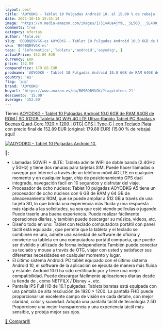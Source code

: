 ```yaml
---
layout: post
title: 'AOYODKG - Tablet 10 Pulgadas Android 10. al 15.00 % de rebaja'
date: 2021-10-16 19:45:14
image: 'https://m.media-amazon.com/images/I/51vAUa4jY9L._SL500_._SL400_.jpg'
comments: true
category: ofertas
author: 'tole.es'
slug: 'B09BQB9VGK-es AOYODKG - Tablet 10 Pulgadas Android 10.0 6GB de RAM 64GB...'
sku: 'B09BQB9VGK-es'
tags: [ 'Informática','Tablets','android','aoyodkg', ]
actualPrice: 152.89 EUR
currency: EUR
price: 152.89
comparePrice: 179.88 EUR
prodname: 'AOYODKG - Tablet 10 Pulgadas Android 10.0 6GB de RAM 64GB de ROM | SD 512GB  Tableta 5G WiFi 4G LTE Ultrar-Rápido Tablet PC Baratas y Buenas Quad-Core 1920 * 1200 | OTG| GPS | Type-C | con Teclado  Plata '
country: 'es'
flag: '🇪🇸'
brand: 'AOYODKG'
buyurl: 'https://www.amazon.es/dp/B09BQB9VGK/?tag=tolees-21'
descuento: '15.00'
average: '152.89'
---
```


Tienes [AOYODKG - Tablet 10 Pulgadas Android 10.0 6GB de RAM 64GB de ROM | SD 512GB  Tableta 5G WiFi 4G LTE Ultrar-Rápido Tablet PC Baratas y Buenas Quad-Core 1920 * 1200 | OTG| GPS | Type-C | con Teclado  Plata ](https://www.amazon.es/dp/B09BQB9VGK/?tag=tolees-21) con precio final de  152.89 EUR (original: 179.88 EUR) (15.00 %  de rebaja) aqui!

[![AOYODKG - Tablet 10 Pulgadas Android 10.](https://m.media-amazon.com/images/I/51vAUa4jY9L._SL500_._SL400_.jpg)](https://www.amazon.es/dp/B09BQB9VGK/?tag=tolees-21)

🔎:

- Llamadas 5GWIFI + 4LTE: Tableta admite WIFI de doble banda (2.4GHz y 5GHz) y tiene dos ranuras para tarjetas SIM. Puede hacer llamadas o navegar por Internet a través de un teléfono móvil 4G LTE en cualquier momento y en cualquier lugar, chip de posicionamiento GPS dual integrado, navegación fácil en 10 segundos y disfrutar del viaje.
- Procesador de ocho núcleos: Tablet 10 pulgadas AOYODKG A5 tiene un procesador de ocho núcleos con 6 GB de RAM y 64 GB de almacenamiento ROM, que se puede ampliar a 512 GB a través de una tarjeta SD, lo que brinda una experiencia más fluida y una respuesta más rápida a las solicitudes, ya sea que esté viendo películas o jugando. Puede traerle una buena experiencia. Puede realizar fácilmente operaciones diarias, y también puede descargar su música, videos, etc.
- Diseño todo en uno: Tablet con teclado computadora portátil con panel táctil está equipada , que permite que la tableta y el teclado se combinen en uno, admite una variedad de software de oficina y convierte su tableta en una computadora portátil compacta, que puede ser dividido y utilizado de forma independiente.También puede conectar su teclado y mouse a través de OTG, viajar con usted y satisfacer sus diferentes necesidades en cualquier momento y lugar.
- El último sistema Android: PC tablet equipado con el último sistema Android 10, el software de la aplicación se ejecuta de manera más fluida y estable. Android 10.0 ha sido certificado por y tiene una mejor compatibilidad. Puede descargar fácilmente aplicaciones diarias desde la tienda de , como NETFILX / Disney +, etc.
- Pantalla IPS Full HD de 10.1 pulgadas: Tablets baratas está equipada con una pantalla de alta resolución de 1920 × 1200. La pantalla FHD puede proporcionar un excelente campo de visión en cada detalle, con mejor claridad, color y suavidad. Adopta una pantalla táctil de tecnología 2.5D Proporcione una mejor transparencia y una experiencia táctil más sensible, y proteja mejor sus ojos.

[🛒 Comprar!!!](https://www.amazon.es/dp/B09BQB9VGK/?tag=tolees-21)
